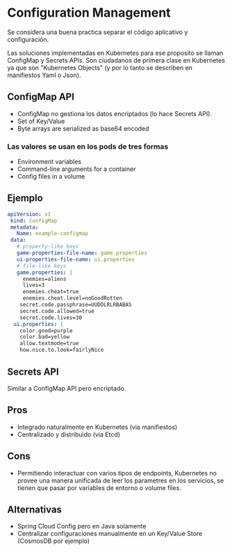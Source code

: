 # Configuration Management

Se considera una buena practica separar el código aplicativo y configuración.

Las soluciones implementadas en Kubernetes para ese proposito se llaman ConfigMap y Secrets APIs.
Son ciudadanos de primera clase en Kubernetes ya que son "Kubernetes Objects" (y por lo tanto se describen en manifiestos Yaml o Json).

## ConfigMap API

- ConfigMap no gestiona los datos encriptados (lo hace Secrets API).
- Set of Key/Value
- Byte arrays are serialized as base64 encoded

### Las valores se usan en los pods de tres formas

- Environment variables
- Command-line arguments for a container
- Config files in a volume

## Ejemplo

```yaml
apiVersion: v1
 kind: ConfigMap
 metadata:
   Name: example-configmap
 data:
   # property-like keys
   game-properties-file-name: game.properties
   ui-properties-file-name: ui.properties
   # file-like keys
   game.properties: |
     enemies=aliens
     lives=3
     enemies.cheat=true
     enemies.cheat.level=noGoodRotten
    secret.code.passphrase=UUDDLRLRBABAS
    secret.code.allowed=true
    secret.code.lives=30
  ui.properties: |
    color.good=purple
    color.bad=yellow
    allow.textmode=true
    how.nice.to.look=fairlyNice
```

## Secrets API

Similar a ConfigMap API pero encriptado.

## Pros

- Integrado naturalmente en Kubernetes (via manifiestos)
- Centralizado y distribuido (via Etcd)

## Cons

- Permitiendo interactuar con varios tipos de endpoints, Kubernetes no provee una manera unificada de leer los parametres en los servicios, se tienen que pasar por variables de entorno o volume files.

## Alternativas

- Spring Cloud Config pero en Java solamente
- Centralizar configuraciones manualmente en un Key/Value Store (CosmosDB por ejemplo)